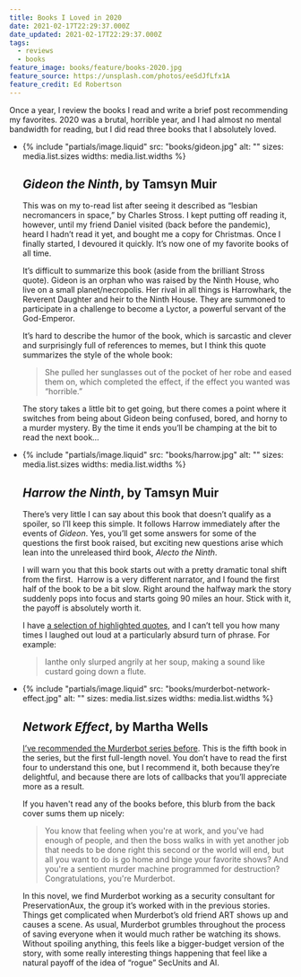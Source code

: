 ```yaml
---
title: Books I Loved in 2020
date: 2021-02-17T22:29:37.000Z
date_updated: 2021-02-17T22:29:37.000Z
tags:
  - reviews
  - books
feature_image: books/feature/books-2020.jpg
feature_source: https://unsplash.com/photos/eeSdJfLfx1A
feature_credit: Ed Robertson
---
```


Once a year, I review the books I read and write a brief post recommending my favorites. 2020 was a brutal, horrible year, and I had almost no mental bandwidth for reading, but I did read three books that I absolutely loved.

<ul class="media-list">
<li class="media-list__item">
<div class="media-list__media">

{% include "partials/image.liquid"
  src: "books/gideon.jpg"
  alt: ""
  sizes: media.list.sizes
  widths: media.list.widths
%}

</div>
<div class="media-list__content">

## _Gideon the Ninth_, by Tamsyn Muir

This was on my to-read list after seeing it described as “lesbian necromancers in space,” by Charles Stross. I kept putting off reading it, however, until my friend Daniel visited (back before the pandemic), heard I hadn’t read it yet, and bought me a copy for Christmas. Once I finally started, I devoured it quickly. It’s now one of my favorite books of all time.

It’s difficult to summarize this book (aside from the brilliant Stross quote). Gideon is an orphan who was raised by the Ninth House, who live on a small planet/necropolis. Her rival in all things is Harrowhark, the Reverent Daughter and heir to the Ninth House. They are summoned to participate in a challenge to become a Lyctor, a powerful servant of the God-Emperor.

It’s hard to describe the humor of the book, which is sarcastic and clever and surprisingly full of references to memes, but I think this quote summarizes the style of the whole book:

> She pulled her sunglasses out of the pocket of her robe and eased them on, which completed the effect, if the effect you wanted was “horrible.”

The story takes a little bit to get going, but there comes a point where it switches from being about Gideon being confused, bored, and horny to a murder mystery. By the time it ends you’ll be champing at the bit to read the next book…

</div>
</li>
<li class="media-list__item">
<div class="media-list__media">

{% include "partials/image.liquid"
  src: "books/harrow.jpg"
  alt: ""
  sizes: media.list.sizes
  widths: media.list.widths
%}

</div>
<div class="media-list__content">

## _Harrow the Ninth_, by Tamsyn Muir

There’s very little I can say about this book that doesn’t qualify as a spoiler, so I’ll keep this simple. It follows Harrow immediately after the events of _Gideon_. Yes, you’ll get some answers for some of the questions the first book raised, but exciting new questions arise which lean into the unreleased third book, _Alecto the Ninth_.

I will warn you that this book starts out with a pretty dramatic tonal shift from the first.  Harrow is a very different narrator, and I found the first half of the book to be a bit slow. Right around the halfway mark the story suddenly pops into focus and starts going 90 miles an hour. Stick with it, the payoff is absolutely worth it.

I have [a selection of highlighted quotes](https://www.goodreads.com/notes/53086262-harrow-the-ninth/26741638-scott-vandehey?ref=bsop), and I can’t tell you how many times I laughed out loud at a particularly absurd turn of phrase. For example:

> Ianthe only slurped angrily at her soup, making a sound like custard going down a flute.

</div>
</li>
<li class="media-list__item">
<div class="media-list__media">

{% include "partials/image.liquid"
  src: "books/murderbot-network-effect.jpg"
  alt: ""
  sizes: media.list.sizes
  widths: media.list.widths
%}

</div>
<div class="media-list__content">

## _Network Effect_, by Martha Wells

[I’ve recommended the Murderbot series before](/books/2018/books-i-loved-in-2018/). This is the fifth book in the series, but the first full-length novel. You don’t have to read the first four to understand this one, but I recommend it, both because they’re delightful, and because there are lots of callbacks that you’ll appreciate more as a result.

If you haven't read any of the books before, this blurb from the back cover sums them up nicely:

> You know that feeling when you're at work, and you've had enough of people, and then the boss walks in with yet another job that needs to be done right this second or the world will end, but all you want to do is go home and binge your favorite shows? And you're a sentient murder machine programmed for destruction? Congratulations, you're Murderbot.

In this novel, we find Murderbot working as a security consultant for PreservationAux, the group it’s worked with in the previous stories. Things get complicated when Murderbot’s old friend ART shows up and causes a scene. As usual, Murderbot grumbles throughout the process of saving everyone when it would much rather be watching its shows. Without spoiling anything, this feels like a bigger-budget version of the story, with some really interesting things happening that feel like a natural payoff of the idea of “rogue” SecUnits and AI.

</div>
</li>
</ul>
